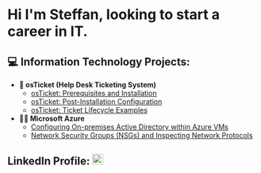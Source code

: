 <h1>Hi I'm Steffan, looking to start a career in IT.</h1>

<h2>💻 Information Technology Projects:</h2>

- <b>🦘 osTicket (Help Desk Ticketing System)</b>
  - [osTicket: Prerequisites and Installation](https://github.com/steffan-h/osticket_instal)
  - [osTicket: Post-Installation Configuration](https://github.com/steffan-h/osticket_post_instal)
  - [osTicket: Ticket Lifecycle Examples](https://github.com/)
- <b>🐱‍💻 Microsoft Azure</b>
  - [Configuring On-premises Active Directory within Azure VMs](https://github.com/)
  - [Network Security Groups (NSGs) and Inspecting Network Protocols](https://github.com/)

<h2>LinkedIn Profile:
<img alt="Steffan | LinkedIn" width="22px" src="https://cdn.jsdelivr.net/npm/simple-icons@v3/icons/linkedin.svg" />
</h2>

[linkedin]: https://linkedin.com/in/
